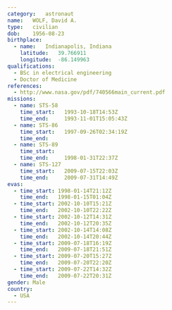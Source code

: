 ```yaml
---
category:	astronaut
name:	WOLF, David A.
type:	civilian
dob:	1956-08-23
birthplace:
  - name:	Indianapolis, Indiana
    latitude:	39.766911
    longitude:	-86.149963
qualifications:
  - BSc in electrical engineering
  - Doctor of Medicine
references:
  - http://www.nasa.gov/pdf/740566main_current.pdf
missions:
  - name: STS-58
    time_start:   1993-10-18T14:53Z
    time_end:     1993-11-01T15:05:43Z
  - name: STS-86
    time_start:   1997-09-26T02:34:19Z
    time_end:     
  - name: STS-89
    time_start:   
    time_end:     1998-01-31T22:37Z
  - name: STS-127
    time_start:   2009-07-15T22:03Z
    time_end:     2009-07-31T14:49Z
evas:
  - time_start: 1998-01-14T21:12Z
    time_end:   1998-01-15T01:04Z
  - time_start: 2002-10-10T15:21Z
    time_end:   2002-10-10T22:22Z
  - time_start: 2002-10-12T14:31Z
    time_end:   2002-10-12T20:35Z
  - time_start: 2002-10-14T14:08Z
    time_end:   2002-10-14T20:44Z
  - time_start: 2009-07-18T16:19Z
    time_end:   2009-07-18T21:51Z
  - time_start: 2009-07-20T15:27Z
    time_end:   2009-07-20T22:20Z
  - time_start: 2009-07-22T14:32Z
    time_end:   2009-07-22T20:31Z
gender:	Male
country:
  - USA
---
```

